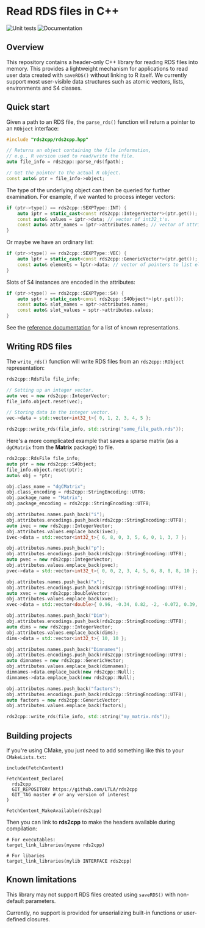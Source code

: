 # Read RDS files in C++

![Unit tests](https://github.com/LTLA/rds2cpp/actions/workflows/run-tests.yaml/badge.svg)
![Documentation](https://github.com/LTLA/rds2cpp/actions/workflows/doxygenate.yaml/badge.svg)

## Overview

This repository contains a header-only C++ library for reading RDS files into memory.
This provides a lightweight mechanism for applications to read user data created with `saveRDS()` without linking to R itself.
We currently support most user-visible data structures such as atomic vectors, lists, environments and S4 classes.

## Quick start

Given a path to an RDS file, the `parse_rds()` function will return a pointer to an `RObject` interface:

```cpp
#include "rds2cpp/rds2cpp.hpp"

// Returns an object containing the file information,
// e.g., R version used to read/write the file.
auto file_info = rds2cpp::parse_rds(fpath);

// Get the pointer to the actual R object.
const auto& ptr = file_info->object;
```

The type of the underlying object can then be queried for further examination.
For example, if we wanted to process integer vectors:

```cpp
if (ptr->type() == rds2cpp::SEXPType::INT) {
    auto iptr = static_cast<const rds2cpp::IntegerVector*>(ptr.get());
    const auto& values = iptr->data; // vector of int32_t's.
    const auto& attr_names = iptr->attributes.names; // vector of attribute names.
}
```

Or maybe we have an ordinary list:

```cpp
if (ptr->type() == rds2cpp::SEXPType::VEC) {
    auto lptr = static_cast<const rds2cpp::GenericVector*>(ptr.get());
    const auto& elements = lptr->data; // vector of pointers to list elements.
}
```

Slots of S4 instances are encoded in the attributes:

```cpp
if (ptr->type() == rds2cpp::SEXPType::S4) {
    auto sptr = static_cast<const rds2cpp::S4Object*>(ptr.get());
    const auto& slot_names = sptr->attributes.names;
    const auto& slot_values = sptr->attributes.values;
}
```

See the [reference documentation](https://ltla.github.io/rds2cpp) for a list of known representations.

## Writing RDS files

The `write_rds()` function will write RDS files from an `rds2cpp::RObject` representation:

```cpp
rds2cpp::RdsFile file_info;

// Setting up an integer vector.
auto vec = new rds2cpp::IntegerVector;
file_info.object.reset(vec);

// Storing data in the integer vector.
vec->data = std::vector<int32_t>{ 0, 1, 2, 3, 4, 5 };

rds2cpp::write_rds(file_info, std::string("some_file_path.rds"));
```

Here's a more complicated example that saves a sparse matrix (as a `dgCMatrix` from the **Matrix** package) to file.

```cpp
rds2cpp::RdsFile file_info;
auto ptr = new rds2cpp::S4Object;
file_info.object.reset(ptr);
auto& obj = *ptr;

obj.class_name = "dgCMatrix";
obj.class_encoding = rds2cpp::StringEncoding::UTF8;
obj.package_name = "Matrix";
obj.package_encoding = rds2cpp::StringEncoding::UTF8;

obj.attributes.names.push_back("i");
obj.attributes.encodings.push_back(rds2cpp::StringEncoding::UTF8);
auto ivec = new rds2cpp::IntegerVector;
obj.attributes.values.emplace_back(ivec);
ivec->data = std::vector<int32_t>{ 6, 8, 0, 3, 5, 6, 0, 1, 3, 7 };

obj.attributes.names.push_back("p");
obj.attributes.encodings.push_back(rds2cpp::StringEncoding::UTF8);
auto pvec = new rds2cpp::IntegerVector;
obj.attributes.values.emplace_back(pvec);
pvec->data = std::vector<int32_t>{ 0, 0, 2, 3, 4, 5, 6, 8, 8, 8, 10 };

obj.attributes.names.push_back("x");
obj.attributes.encodings.push_back(rds2cpp::StringEncoding::UTF8);
auto xvec = new rds2cpp::DoubleVector;
obj.attributes.values.emplace_back(xvec);
xvec->data = std::vector<double>{ 0.96, -0.34, 0.82, -2, -0.072, 0.39, 0.16, 0.36, -1.5, -0.047 };

obj.attributes.names.push_back("Dim");
obj.attributes.encodings.push_back(rds2cpp::StringEncoding::UTF8);
auto dims = new rds2cpp::IntegerVector;
obj.attributes.values.emplace_back(dims);
dims->data = std::vector<int32_t>{ 10, 10 };

obj.attributes.names.push_back("Dimnames");
obj.attributes.encodings.push_back(rds2cpp::StringEncoding::UTF8);
auto dimnames = new rds2cpp::GenericVector;
obj.attributes.values.emplace_back(dimnames);
dimnames->data.emplace_back(new rds2cpp::Null);
dimnames->data.emplace_back(new rds2cpp::Null);

obj.attributes.names.push_back("factors");
obj.attributes.encodings.push_back(rds2cpp::StringEncoding::UTF8);
auto factors = new rds2cpp::GenericVector;
obj.attributes.values.emplace_back(factors);

rds2cpp::write_rds(file_info, std::string("my_matrix.rds"));
``` 

## Building projects

If you're using CMake, you just need to add something like this to your `CMakeLists.txt`:

```
include(FetchContent)

FetchContent_Declare(
  rds2cpp
  GIT_REPOSITORY https://github.com/LTLA/rds2cpp
  GIT_TAG master # or any version of interest
)

FetchContent_MakeAvailable(rds2cpp)
```

Then you can link to **rds2cpp** to make the headers available during compilation:

```
# For executables:
target_link_libraries(myexe rds2cpp)

# For libaries
target_link_libraries(mylib INTERFACE rds2cpp)
```

## Known limitations

This library may not support RDS files created using `saveRDS()` with non-default parameters.

Currently, no support is provided for unserializing built-in functions or user-defined closures.
